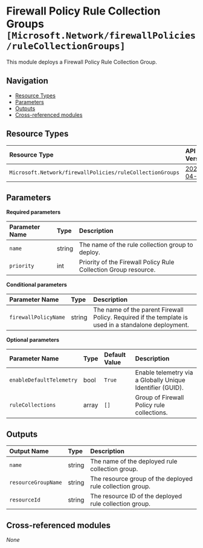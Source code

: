 # Firewall Policy Rule Collection Groups `[Microsoft.Network/firewallPolicies/ruleCollectionGroups]`

This module deploys a Firewall Policy Rule Collection Group.

## Navigation

- [Resource Types](#Resource-Types)
- [Parameters](#Parameters)
- [Outputs](#Outputs)
- [Cross-referenced modules](#Cross-referenced-modules)

## Resource Types

| Resource Type | API Version |
| :-- | :-- |
| `Microsoft.Network/firewallPolicies/ruleCollectionGroups` | [2023-04-01](https://learn.microsoft.com/en-us/azure/templates/Microsoft.Network/2023-04-01/firewallPolicies/ruleCollectionGroups) |

## Parameters

**Required parameters**

| Parameter Name | Type | Description |
| :-- | :-- | :-- |
| `name` | string | The name of the rule collection group to deploy. |
| `priority` | int | Priority of the Firewall Policy Rule Collection Group resource. |

**Conditional parameters**

| Parameter Name | Type | Description |
| :-- | :-- | :-- |
| `firewallPolicyName` | string | The name of the parent Firewall Policy. Required if the template is used in a standalone deployment. |

**Optional parameters**

| Parameter Name | Type | Default Value | Description |
| :-- | :-- | :-- | :-- |
| `enableDefaultTelemetry` | bool | `True` | Enable telemetry via a Globally Unique Identifier (GUID). |
| `ruleCollections` | array | `[]` | Group of Firewall Policy rule collections. |


## Outputs

| Output Name | Type | Description |
| :-- | :-- | :-- |
| `name` | string | The name of the deployed rule collection group. |
| `resourceGroupName` | string | The resource group of the deployed rule collection group. |
| `resourceId` | string | The resource ID of the deployed rule collection group. |

## Cross-referenced modules

_None_
